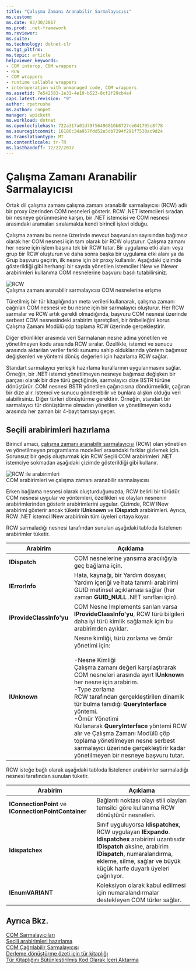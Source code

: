 ```yaml
---
title: "Çalışma Zamanı Aranabilir Sarmalayıcısı"
ms.custom: 
ms.date: 03/30/2017
ms.prod: .net-framework
ms.reviewer: 
ms.suite: 
ms.technology: dotnet-clr
ms.tgt_pltfrm: 
ms.topic: article
helpviewer_keywords:
- COM interop, COM wrappers
- RCW
- COM wrappers
- runtime callable wrappers
- interoperation with unmanaged code, COM wrappers
ms.assetid: 7e542583-1e31-4e10-b523-8cf2f29cb4a4
caps.latest.revision: "9"
author: rpetrusha
ms.author: ronpet
manager: wpickett
ms.workload: dotnet
ms.openlocfilehash: 722a317a01d79f56496810b8727ce041705c8f78
ms.sourcegitcommit: 16186c34a957fdd52e5db7294f291f7530ac9d24
ms.translationtype: MT
ms.contentlocale: tr-TR
ms.lasthandoff: 12/22/2017
---
```

# <a name="runtime-callable-wrapper"></a>Çalışma Zamanı Aranabilir Sarmalayıcısı
Ortak dil çalışma zamanı çalışma zamanı aranabilir sarmalayıcısı (RCW) adlı bir proxy üzerinden COM nesneleri gösterir. RCW .NET istemcileri sıradan bir nesneye görünmesine karşın, bir .NET istemcisi ve COM nesnesi arasındaki aramaları sıralamakta kendi birincil işlevi olduğu.  
  
 Çalışma zamanı bu nesne üzerinde mevcut başvuruları sayısından bağımsız olarak her COM nesnesi için tam olarak bir RCW oluşturur. Çalışma zamanı her nesne için işlem başına tek bir RCW tutar.  Bir uygulama etki alanı veya grup bir RCW oluşturun ve daha sonra başka bir uygulama etki alanı ya da Grup başvuru geçirin, ilk nesne için bir proxy kullanılır.  Aşağıdaki çizimde gösterildiği gibi herhangi bir sayıda yönetilen istemciler INew ve INewer arabirimleri kullanıma COM nesnelerine başvuru basılı tutabilirsiniz.  
  
 ![RCW](../../../docs/framework/interop/media/rcw.gif "rcw")  
Çalışma zamanı aranabilir sarmalayıcısı COM nesnelerine erişme  
  
 Türetilmiş bir tür kitaplığından meta verileri kullanarak, çalışma zamanı çağrılan COM nesnesi ve bu nesne için bir sarmalayıcı oluşturur. Her RCW sarmalar ve RCW artık gerekli olmadığında, başvuru COM nesnesi üzerinde serbest COM nesnesindeki arabirim işaretçileri, bir önbelleğini korur. Çalışma Zamanı Modülü çöp toplama RCW üzerinde gerçekleştirir.  
  
 Diğer etkinlikler arasında veri Sarmalanan nesne adına yönetilen ve yönetilmeyen kodu arasında RCW sıralar. Özellikle, istemci ve sunucu arasında aktarılan veriler farklı sunumu sahip olduklarında yöntem bağımsız değişkenleri ve yöntemi dönüş değerleri için hazırlama RCW sağlar.  
  
 Standart sarmalayıcı yerleşik hazırlama kurallarının uygulanmasını sağlar. Örneğin, bir .NET istemci yönetilmeyen nesneye bağımsız değişken bir parçası olarak bir dize türü geçtiğinde, sarmalayıcı dize BSTR türüne dönüştürür. COM nesnesi BSTR yönetilen çağırıcısına döndürmelidir, çağıran bir dize alır. İstemci ve sunucu gönderebilir ve bunlara alışkın olduğu veri alabilirsiniz. Diğer türleri dönüştürme gerektirir. Örneğin, standart bir sarmalayıcı tür dönüştürme olmadan yönetilen ve yönetilmeyen kodu arasında her zaman bir 4-bayt tamsayı geçer.  
  
## <a name="marshaling-selected-interfaces"></a>Seçili arabirimleri hazırlama  
 Birincil amacı, [çalışma zamanı aranabilir sarmalayıcısı](../../../docs/framework/interop/runtime-callable-wrapper.md) (RCW) olan yönetilen ve yönetilmeyen programlama modelleri arasındaki farklar gizlemek için. Sorunsuz bir geçiş oluşturmak için RCW Seçili COM arabirimleri .NET istemciye sokmadan aşağıdaki çizimde gösterildiği gibi kullanır.  
  
 ![RCW ile arabirimleri](../../../docs/framework/interop/media/rcwwithinterfaces.gif "rcwwithinterfaces")  
COM arabirimleri ve çalışma zamanı aranabilir sarmalayıcısı  
  
 Erken bağlama nesnesi olarak oluşturduğunuzda, RCW belirli bir türüdür. COM nesnesi uygular ve yöntemleri, özellikleri ve olayları nesnenin arabirimlerinden gösterir arabirimlerini uygular. Çizimde, RCW INew arabirimi gösterir ancak tüketir **IUnknown** ve **IDispatch** arabirimleri. Ayrıca, RCW .NET istemci INew arabirimin tüm üyeleri ortaya koyar.  
  
 RCW sarmaladığı nesnesi tarafından sunulan aşağıdaki tabloda listelenen arabirimler tüketir.  
  
|Arabirim|Açıklama|  
|---------------|-----------------|  
|**IDispatch**|COM nesnelerine yansıma aracılığıyla geç bağlama için.|  
|**IErrorInfo**|Hata, kaynağı, bir Yardım dosyası, Yardım içeriği ve hata tanımlı arabirimi GUID metinsel açıklaması sağlar (her zaman **GUID_NULL** .NET sınıfları için).|  
|**IProvideClassInfo'yu**|COM Nesne Implements sarılan varsa **IProvideClassInfo'yu**, RCW türü bilgileri daha iyi türü kimlik sağlamak için bu arabirimden ayıklar.|  
|**IUnknown**|Nesne kimliği, türü zorlama ve ömür yönetimi için:<br /><br /> -Nesne Kimliği<br />     Çalışma zamanı değeri karşılaştırarak COM nesneleri arasında ayırt **IUnknown** her nesne için arabirim.<br />-Type zorlama<br />     RCW tarafından gerçekleştirilen dinamik tür bulma tanıdığı **QueryInterface** yöntemi.<br />-Ömür Yönetimi<br />     Kullanarak **QueryInterface** yöntemi RCW alır ve Çalışma Zamanı Modülü çöp toplama yönetilmeyen nesne serbest sarmalayıcı üzerinde gerçekleştirir kadar yönetilmeyen bir nesneye başvuru tutar.|  
  
 RCW isteğe bağlı olarak aşağıdaki tabloda listelenen arabirimler sarmaladığı nesnesi tarafından sunulan tüketir.  
  
|Arabirim|Açıklama|  
|---------------|-----------------|  
|**IConnectionPoint** ve **IConnectionPointContainer**|Bağlantı noktası olayı stili olayları temsilci göre kullanıma RCW dönüştürür nesneleri.|  
|**Idispatchex**|Sınıf uyguluyorsa **Idispatchex**, RCW uygulayan **IExpando**. **Idispatchex** arabirimi uzantısıdır **IDispatch** aksine, arabirim **IDispatch**, numaralandırma, ekleme, silme, sağlar ve büyük küçük harfe duyarlı üyeleri çağrılıyor.|  
|**IEnumVARIANT**|Koleksiyon olarak kabul edilmesi için numaralandırmalar destekleyen COM türler sağlar.|  
  
## <a name="see-also"></a>Ayrıca Bkz.  
 [COM Sarmalayıcıları](../../../docs/framework/interop/com-wrappers.md)  
 [Seçili arabirimleri hazırlama](http://msdn.microsoft.com/en-us/fdb97fd0-f694-4832-bf15-a4e7cf413840)  
 [COM Çağrılabilir Sarmalayıcısı](../../../docs/framework/interop/com-callable-wrapper.md)  
 [Derleme dönüştürme özeti için tür kitaplığı](http://msdn.microsoft.com/en-us/bf3f90c5-4770-4ab8-895c-3ba1055cc958)  
 [Tür Kitaplığını Bütünleştirilmiş Kod Olarak İçeri Aktarma](../../../docs/framework/interop/importing-a-type-library-as-an-assembly.md)
